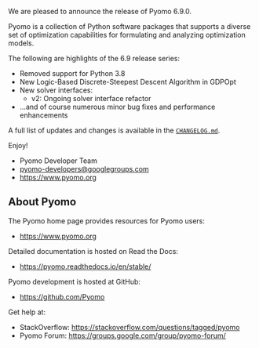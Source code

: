 We are pleased to announce the release of Pyomo 6.9.0.

Pyomo is a collection of Python software packages that supports a
diverse set of optimization capabilities for formulating and analyzing
optimization models.

The following are highlights of the 6.9 release series:

- Removed support for Python 3.8
- New Logic-Based Discrete-Steepest Descent Algorithm in GDPOpt
- New solver interfaces:
  - v2: Ongoing solver interface refactor
- ...and of course numerous minor bug fixes and performance enhancements

A full list of updates and changes is available in the
[`CHANGELOG.md`](https://github.com/Pyomo/pyomo/blob/main/CHANGELOG.md).

Enjoy!

 - Pyomo Developer Team
 - pyomo-developers@googlegroups.com
 - https://www.pyomo.org


About Pyomo
-----------

The Pyomo home page provides resources for Pyomo users:

 * https://www.pyomo.org

Detailed documentation is hosted on Read the Docs:

 * https://pyomo.readthedocs.io/en/stable/

Pyomo development is hosted at GitHub:

 * https://github.com/Pyomo

Get help at:

 * StackOverflow: https://stackoverflow.com/questions/tagged/pyomo
 * Pyomo Forum:   https://groups.google.com/group/pyomo-forum/
